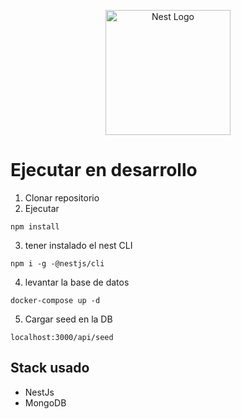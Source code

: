 <p align="center">
  <a href="http://nestjs.com/" target="blank"><img src="https://nestjs.com/img/logo-small.svg" width="200" alt="Nest Logo" /></a>
</p>

# Ejecutar en desarrollo

1. Clonar repositorio
2. Ejecutar 
```
npm install
```
3. tener instalado el nest CLI
```
npm i -g -@nestjs/cli
```
4. levantar la base de datos
```
docker-compose up -d
```
5. Cargar seed en la DB 
```
localhost:3000/api/seed
```

## Stack usado
* NestJs
* MongoDB


